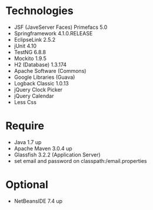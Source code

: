 <h1>Technologies</h1>

- JSF (JaveServer Faces) Primefacs 5.0
- Springframework 4.1.0.RELEASE
- EclipseLink 2.5.2
- jUnit 4.10
- TestNG 6.8.8
- Mockito 1.9.5
- H2 (Database) 1.3.174
- Apache Software (Commons)
- Google Libraries (Guava)
- Logback Classic 1.0.13
- jQuery Clock Picker
- jQuery Calendar
- Less Css

<h1>Require</h1>

- Java 1.7 up
- Apache Maven 3.0.4 up
- Glassfish 3.2.2 (Application Server)
- set email and password on classpath:/email.properties

<h1>Optional</h1>

- NetBeansIDE 7.4 up

